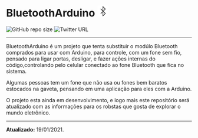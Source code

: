# BluetoothArduino <img src="iconbluetooth.png"/>

![GitHub repo size](https://img.shields.io/github/repo-size/samuelllr/BluetoothArduino?color=red)
![Twitter URL](https://img.shields.io/twitter/url?style=social&url=https%3A%2F%2Ftwitter.com%2FSamuelllr_htcod)

**********

BluetoothArduino é um projeto que tenta substituir o modúlo Bluetooth comprados para usar com Arduino, para controle, com um fone sem fio, pensado para ligar portas, desligar, e fazer ações internas do código,controlando pelo celular conectado ao fone Bluetooth que fica no sistema.

Algumas pessoas tem um fone que não usa ou fones bem baratos estocados na gaveta, pensando em uma aplicação para eles com a Arduino.

O projeto esta ainda em desenvolvimento, e logo mais este repositório será atualizado com as informações para os robstas que gosta de explorar o mundo eletrônico.

**********

<b>Atualizado:</b> 19/01/2021.
